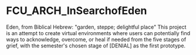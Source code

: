 # FCU_ARCH_InSearchofEden
 
Eden, from Biblical Hebrew: "garden, steppe; delightful place"
This project is an attempt to create virtual environments where users can potentially find ways to acknowledge, overcome, or heal if needed from the five stages of grief, with the semester's chosen stage of [DENIAL] as the first prototype.

